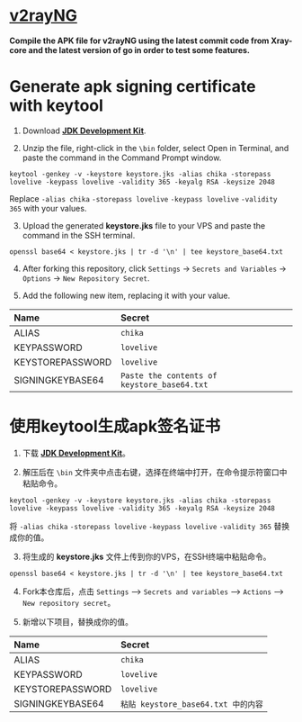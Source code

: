 # [v2rayNG](https://github.com/2dust/v2rayNG)

**Compile the APK file for v2rayNG using the latest commit code from Xray-core and the latest version of go in order to test some features.**

# Generate apk signing certificate with keytool

1. Download [**JDK Development Kit**](https://download.oracle.com/java/20/latest/jdk-20_windows-x64_bin.zip).

2. Unzip the file, right-click in the `\bin` folder, select Open in Terminal, and paste the command in the Command Prompt window.

```
keytool -genkey -v -keystore keystore.jks -alias chika -storepass lovelive -keypass lovelive -validity 365 -keyalg RSA -keysize 2048
```

Replace `-alias chika` `-storepass lovelive` `-keypass lovelive` `-validity 365` with your values.

3. Upload the generated **keystore.jks** file to your VPS and paste the command in the SSH terminal.

```
openssl base64 < keystore.jks | tr -d '\n' | tee keystore_base64.txt
```

4. After forking this repository, click `Settings` -> `Secrets and Variables` -> `Options` -> `New Repository Secret`.

5. Add the following new item, replacing it with your value.

| Name | Secret |
| :--- | :--- |
| ALIAS | `chika` |
| KEYPASSWORD | `lovelive` |
| KEYSTOREPASSWORD | `lovelive` |
| SIGNINGKEYBASE64 | `Paste the contents of keystore_base64.txt` |

# 使用keytool生成apk签名证书

1. 下载 [**JDK Development Kit**](https://download.oracle.com/java/20/latest/jdk-20_windows-x64_bin.zip)。

2. 解压后在 `\bin` 文件夹中点击右键，选择在终端中打开，在命令提示符窗口中粘贴命令。

```
keytool -genkey -v -keystore keystore.jks -alias chika -storepass lovelive -keypass lovelive -validity 365 -keyalg RSA -keysize 2048
```

将 `-alias chika` `-storepass lovelive` `-keypass lovelive` `-validity 365` 替换成你的值。

3. 将生成的 **keystore.jks** 文件上传到你的VPS，在SSH终端中粘贴命令。

```
openssl base64 < keystore.jks | tr -d '\n' | tee keystore_base64.txt
```

4. Fork本仓库后，点击 `Settings` —> `Secrets and variables` —> `Actions` —> `New repository secret`。

5. 新增以下项目，替换成你的值。

| Name | Secret |
| :--- | :--- |
| ALIAS | `chika` |
| KEYPASSWORD | `lovelive` |
| KEYSTOREPASSWORD | `lovelive` |
| SIGNINGKEYBASE64 | `粘贴 keystore_base64.txt 中的内容` |
